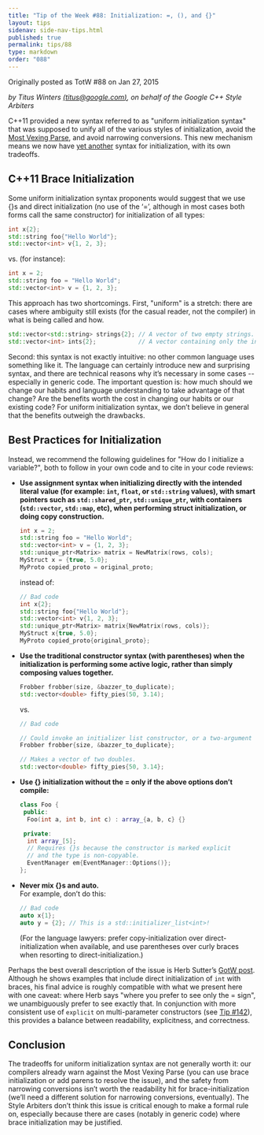 ```yaml
---
title: "Tip of the Week #88: Initialization: =, (), and {}"
layout: tips
sidenav: side-nav-tips.html
published: true
permalink: tips/88
type: markdown
order: "088"
---
```


Originally posted as TotW #88 on Jan 27, 2015

*by Titus Winters [(titus@google.com)](mailto:titus@google.com), on behalf of
the Google C++ Style Arbiters*

C++11 provided a new syntax referred to as "uniform initialization syntax" that
was supposed to unify all of the various styles of initialization, avoid the
[Most Vexing Parse](http://en.wikipedia.org/wiki/Most_vexing_parse), and avoid
narrowing conversions. This new mechanism means we now have
[yet another](https://xkcd.com/927/) syntax for initialization, with its own
tradeoffs.

## C++11 Brace Initialization

Some uniform initialization syntax proponents would suggest that we use {}s and
direct initialization (no use of the ‘=’, although in most cases both forms call
the same constructor) for initialization of all types:

```c++
int x{2};
std::string foo{"Hello World"};
std::vector<int> v{1, 2, 3};
```

vs. (for instance):

```c++
int x = 2;
std::string foo = "Hello World";
std::vector<int> v = {1, 2, 3};
```

This approach has two shortcomings. First, "uniform" is a stretch: there are
cases where ambiguity still exists (for the casual reader, not the compiler) in
what is being called and how.

```c++
std::vector<std::string> strings{2}; // A vector of two empty strings.
std::vector<int> ints{2};            // A vector containing only the integer 2.
```

Second: this syntax is not exactly intuitive: no other common language uses
something like it. The language can certainly introduce new and surprising
syntax, and there are technical reasons why it’s necessary in some cases --
especially in generic code. The important question is: how much should we
change our habits and language understanding to take advantage of that
change? Are the benefits worth the cost in changing our habits or our existing
code? For uniform initialization syntax, we don’t believe in general that the
benefits outweigh the drawbacks.

## Best Practices for Initialization

Instead, we recommend the following guidelines for "How do I initialize a
variable?", both to follow in your own code and to cite in your code reviews:

* **Use assignment syntax when initializing directly with the intended literal
  value (for example: `int`, `float`, or `std::string` values), with smart
  pointers such as `std::shared_ptr`, `std::unique_ptr`, with containers
  (`std::vector`, `std::map`, etc), when performing struct initialization, or
  doing copy construction.**

  ```cpp
  int x = 2;
  std::string foo = "Hello World";
  std::vector<int> v = {1, 2, 3};
  std::unique_ptr<Matrix> matrix = NewMatrix(rows, cols);
  MyStruct x = {true, 5.0};
  MyProto copied_proto = original_proto;
  ```

  instead of:

  ```cpp
  // Bad code
  int x{2};
  std::string foo{"Hello World"};
  std::vector<int> v{1, 2, 3};
  std::unique_ptr<Matrix> matrix{NewMatrix(rows, cols)};
  MyStruct x{true, 5.0};
  MyProto copied_proto{original_proto};
  ```
   
* **Use the traditional constructor syntax (with parentheses) when the
  initialization is performing some active logic, rather than simply composing
  values together.**

  ```cpp
  Frobber frobber(size, &bazzer_to_duplicate);
  std::vector<double> fifty_pies(50, 3.14);
  ```

  vs.

  ```cpp
  // Bad code

  // Could invoke an initializer list constructor, or a two-argument constructor.
  Frobber frobber{size, &bazzer_to_duplicate};

  // Makes a vector of two doubles.
  std::vector<double> fifty_pies{50, 3.14};
  ```
  
* **Use {} initialization without the = only if the above options don’t
  compile:**

  ```cpp
  class Foo {
   public:
    Foo(int a, int b, int c) : array_{a, b, c} {}

   private:
    int array_[5];
    // Requires {}s because the constructor is marked explicit
    // and the type is non-copyable.
    EventManager em{EventManager::Options()};
  };
  ```

* **Never mix {}s and auto.**<br/>
  For example, don’t do this:

  ```cpp
  // Bad code
  auto x{1};
  auto y = {2}; // This is a std::initializer_list<int>!
  ```

  (For the language lawyers: prefer copy-initialization over
  direct-initialization when available, and use parentheses over curly braces
  when resorting to direct-initialization.)

Perhaps the best overall description of the issue is Herb Sutter’s
[GotW post](http://herbsutter.com/2013/05/09/gotw-1-solution/). Although he
shows examples that include direct initialization of `int` with braces, his
final advice is roughly compatible with what we present here with one caveat:
where Herb says "where you prefer to see only the = sign", we unambiguously
prefer to see exactly that. In conjunction with more consistent use of
`explicit` on multi-parameter constructors (see [Tip #142](/tips/142)),
this provides a balance between readability, explicitness, and correctness.

## Conclusion

The tradeoffs for uniform initialization syntax are not generally worth it: our
compilers already warn against the Most Vexing Parse (you can use brace
initialization or add parens to resolve the issue), and the safety from
narrowing conversions isn’t worth the readability hit for brace-initialization
(we’ll need a different solution for narrowing conversions, eventually). The
Style Arbiters don’t think this issue is critical enough to make a formal rule
on, especially because there are cases (notably in generic code) where brace
initialization may be justified.


